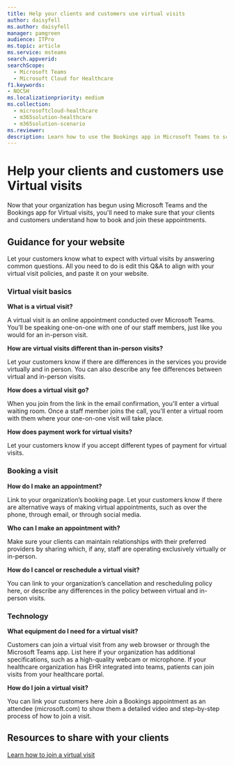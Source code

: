 ```yaml
---
title: Help your clients and customers use virtual visits
author: daisyfell
ms.author: daisyfell
manager: pamgreen
audience: ITPro
ms.topic: article 
ms.service: msteams 
search.appverid: 
searchScope:
  - Microsoft Teams
  - Microsoft Cloud for Healthcare
f1.keywords:
- NOCSH
ms.localizationpriority: medium
ms.collection: 
  - microsoftcloud-healthcare
  - m365solution-healthcare
  - m365solution-scenario
ms.reviewer: 
description: Learn how to use the Bookings app in Microsoft Teams to schedule, manage, and conduct virtual visits. 
---
```


# Help your clients and customers use Virtual visits

Now that your organization has begun using Microsoft Teams and the Bookings app for Virtual visits, you'll need to make sure that your clients and customers understand how to book and join these appointments.

## Guidance for your website

Let your customers know what to expect with virtual visits by answering common questions. All you need to do is edit this Q&A to align with your virtual visit policies, and paste it on your website.

### Virtual visit basics

**What is a virtual visit?**

A virtual visit is an online appointment conducted over Microsoft Teams. You’ll be speaking one-on-one with one of our staff members, just like you would for an in-person visit.

**How are virtual visits different than in-person visits?**

Let your customers know if there are differences in the services you provide virtually and in person. You can also describe any fee differences between virtual and in-person visits.

**How does a virtual visit go?**

When you join from the link in the email confirmation, you'll enter a virtual waiting room. Once a staff member joins the call, you'll enter a virtual room with them where your one-on-one visit will take place.

**How does payment work for virtual visits?**

Let your customers know if you accept different types of payment for virtual visits.

### Booking a visit

**How do I make an appointment?**

Link to your organization’s booking page. Let your customers know if there are alternative ways of making virtual appointments, such as over the phone, through email, or through social media.

**Who can I make an appointment with?**

Make sure your clients can maintain relationships with their preferred providers by sharing which, if any, staff are operating exclusively virtually or in-person.

**How do I cancel or reschedule a virtual visit?**

You can link to your organization’s cancellation and rescheduling policy here, or describe any differences in the policy between virtual and in-person visits.

### Technology

**What equipment do I need for a virtual visit?**

Customers can join a virtual visit from any web browser or through the Microsoft Teams app. List here if your organization has additional specifications, such as a high-quality webcam or microphone. If your healthcare organization has EHR integrated into teams, patients can join visits from your healthcare portal.

**How do I join a virtual visit?**

You can link your customers here Join a Bookings appointment as an attendee (microsoft.com) to show them a detailed video and step-by-step process of how to join a visit.

## Resources to share with your clients

[Learn how to join a virtual visit](https://support.microsoft.com/office/join-a-bookings-appointment-as-an-attendee-95cea12d-2220-421f-a663-6efb20913c7f)
